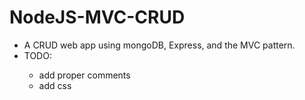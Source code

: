 # NodeJS-MVC-CRUD

<ul>
  <li>A CRUD web app using mongoDB, Express, and the MVC pattern.</li>


  <li>TODO:</li>
  <ul>
    <li>add proper comments</li>
    <li>add css</li>
  </ul>
</ul>
